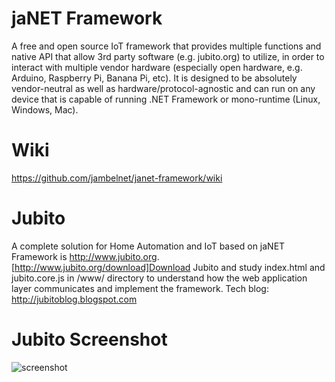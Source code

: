 # jaNET Framework
A free and open source IoT framework that provides multiple functions and native API that allow 3rd party software (e.g. jubito.org) to utilize, in order to interact with multiple vendor hardware (especially open hardware, e.g. Arduino, Raspberry Pi, Banana Pi, etc). It is designed to be absolutely vendor-neutral as well as hardware/protocol-agnostic and can run on any device that is capable of running .NET Framework or mono-runtime (Linux, Windows, Mac).

# Wiki
https://github.com/jambelnet/janet-framework/wiki

# Jubito
A complete solution for Home Automation and IoT based on jaNET Framework is http://www.jubito.org. [http://www.jubito.org/download]Download Jubito and study index.html and jubito.core.js in /www/ directory to understand how the web application layer communicates and implement the framework.
Tech blog: http://jubitoblog.blogspot.com

# Jubito Screenshot
![screenshot](https://1.bp.blogspot.com/-zckBAkF6q9k/V_nE97h0_BI/AAAAAAAAJDU/6fXFVP5eSOEj9cTG5XMDgVVLL10ySnLWQCLcB/s640/dashboard-main.png)
